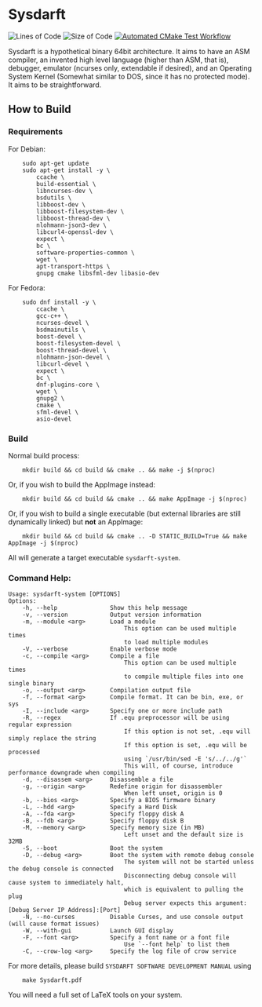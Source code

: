 # Sysdarft
![Lines of Code](https://img.shields.io/badge/ProjectLines-34055919-cyan)
![Size of Code](https://img.shields.io/badge/ProjectSize-1944572%20K-yellow)
[![Automated CMake Test Workflow](https://github.com/Anivice/Sysdarft/actions/workflows/CMake_GitHub_Action.yml/badge.svg)](https://github.com/Anivice/Sysdarft/actions/workflows/CMake_GitHub_Action.yml)

<!--
    Sysdarft.md
    
    Copyright 2025 Anivice Ives
    
    This program is free software: you can redistribute it and/or modify
    it under the terms of the GNU General Public License as published by
    the Free Software Foundation, either version 3 of the License, or
    (at your option) any later version.
    
    This program is distributed in the hope that it will be useful,
    but WITHOUT ANY WARRANTY; without even the implied warranty of
    MERCHANTABILITY or FITNESS FOR A PARTICULAR PURPOSE.  See the
    GNU General Public License for more details.
    
    You should have received a copy of the GNU General Public License
    along with this program.  If not, see <https://www.gnu.org/licenses/>.
    
    SPDX-License-Identifier: GPL-3.0-or-later
-->

Sysdarft is a hypothetical binary 64bit architecture.
It aims to have an ASM compiler, an invented high level language (higher than ASM, that is),
debugger, emulator (ncurses only, extendable if desired),
and an Operating System Kernel (Somewhat similar to DOS, since it has no protected mode).
It aims to be straightforward.

## How to Build

### Requirements

For Debian:

```shell
    sudo apt-get update
    sudo apt-get install -y \
        ccache \
        build-essential \
        libncurses-dev \
        bsdutils \
        libboost-dev \
        libboost-filesystem-dev \
        libboost-thread-dev \
        nlohmann-json3-dev \
        libcurl4-openssl-dev \
        expect \
        bc \
        software-properties-common \
        wget \
        apt-transport-https \
        gnupg cmake libsfml-dev libasio-dev
```

For Fedora:

```shell
    sudo dnf install -y \
        ccache \
        gcc-c++ \
        ncurses-devel \
        bsdmainutils \
        boost-devel \
        boost-filesystem-devel \
        boost-thread-devel \
        nlohmann-json-devel \
        libcurl-devel \
        expect \
        bc \
        dnf-plugins-core \
        wget \
        gnupg2 \
        cmake \
        sfml-devel \
        asio-devel
```

### Build

Normal build process:

```shell
    mkdir build && cd build && cmake .. && make -j $(nproc)
```

Or, if you wish to build the AppImage instead:

```shell
    mkdir build && cd build && cmake .. && make AppImage -j $(nproc)
```

Or, if you wish to build a single executable
(but external libraries are still dynamically linked)
but **not** an AppImage:

```shell
    mkdir build && cd build && cmake .. -D STATIC_BUILD=True && make AppImage -j $(nproc)
```

All will generate a target executable `sysdarft-system`.

### Command Help:

```shell
Usage: sysdarft-system [OPTIONS]
Options:
    -h, --help               Show this help message
    -v, --version            Output version information
    -m, --module <arg>       Load a module
                                 This option can be used multiple times
                                 to load multiple modules
    -V, --verbose            Enable verbose mode
    -c, --compile <arg>      Compile a file
                                 This option can be used multiple times
                                 to compile multiple files into one single binary
    -o, --output <arg>       Compilation output file
    -f, --format <arg>       Compile format. It can be bin, exe, or sys
    -I, --include <arg>      Specify one or more include path
    -R, --regex              If .equ preprocessor will be using regular expression
                                 If this option is not set, .equ will simply replace the string
                                 If this option is set, .equ will be processed
                                 using `/usr/bin/sed -E 's/../../g'`
                                 This will, of course, introduce performance downgrade when compiling
    -d, --disassem <arg>     Disassemble a file
    -g, --origin <arg>       Redefine origin for disassembler
                                 When left unset, origin is 0
    -b, --bios <arg>         Specify a BIOS firmware binary
    -L, --hdd <arg>          Specify a Hard Disk
    -A, --fda <arg>          Specify floppy disk A
    -B, --fdb <arg>          Specify floppy disk B
    -M, --memory <arg>       Specify memory size (in MB)
                                 Left unset and the default size is 32MB
    -S, --boot               Boot the system
    -D, --debug <arg>        Boot the system with remote debug console
                                 The system will not be started unless the debug console is connected
                                 Disconnecting debug console will cause system to immediately halt,
                                 which is equivalent to pulling the plug
                                 Debug server expects this argument: [Debug Server IP Address]:[Port]
    -N, --no-curses          Disable Curses, and use console output (will cause format issues)
    -W, --with-gui           Launch GUI display
    -F, --font <arg>         Specify a font name or a font file
                                 Use `--font help` to list them
    -C, --crow-log <arg>     Specify the log file of crow service
```

For more details, please build `SYSDARFT SOFTWARE DEVELOPMENT MANUAL` using

```shell
    make Sysdarft.pdf
```

You will need a full set of LaTeX tools on your system.
